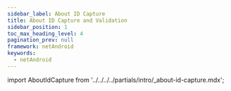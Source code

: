 ```yaml
---
sidebar_label: About ID Capture
title: About ID Capture and Validation
sidebar_position: 1
toc_max_heading_level: 4
pagination_prev: null
framework: netAndroid
keywords:
  - netAndroid
---
```


import AboutIdCapture from '../../../../partials/intro/_about-id-capture.mdx';

<AboutIdCapture/>